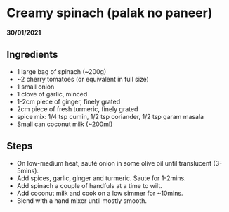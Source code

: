 ---
---

# Creamy spinach (palak no paneer)

**30/01/2021**

## Ingredients

- 1 large bag of spinach (~200g)
- ~2 cherry tomatoes (or equivalent in full size)
- 1 small onion
- 1 clove of garlic, minced
- 1-2cm piece of ginger, finely grated
- 2cm piece of fresh turmeric, finely grated
- spice mix: 1/4 tsp cumin, 1/2 tsp coriander, 1/2 tsp garam masala
- Small can coconut milk (~200ml)

## Steps

- On low-medium heat, sauté onion in some olive oil until translucent (3-5mins).
- Add spices, garlic, ginger and turmeric. Saute for 1-2mins.
- Add spinach a couple of handfuls at a time to wilt.
- Add coconut milk and cook on a low simmer for ~10mins.
- Blend with a hand mixer until mostly smooth.
